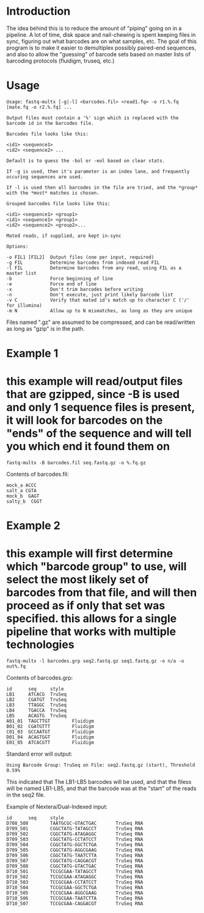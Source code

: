 # Introduction #

The idea behind this is to reduce the amount of "piping" going on in a pipeline.   A lot of time, disk space and nail-chewing is spent keeping files in sync, figuring out what barcodes are on what samples, etc.  The goal of this program is to make it easier to demultiplex possibly paired-end sequences, and also to allow the "guessing" of barcode sets based on master lists of barcoding protocols (fluidigm, truseq, etc.)

# Usage #

```
Usage: fastq-multx [-g|-l] <barcodes.fil> <read1.fq> -o r1.%.fq [mate.fq -o r2.%.fq] ...

Output files must contain a '%' sign which is replaced with the barcode id in the barcodes file.

Barcodes file looks like this:

<id1> <sequence1>
<id2> <sequence2> ...

Default is to guess the -bol or -eol based on clear stats.

If -g is used, then it's parameter is an index lane, and frequently occuring sequences are used.

If -l is used then all barcodes in the file are tried, and the *group* with the *most* matches is chosen.

Grouped barcodes file looks like this:

<id1> <sequence1> <group1>
<id1> <sequence1> <group1>
<id2> <sequence2> <group2>...

Mated reads, if supplied, are kept in-sync

Options:

-o FIL1 [FIL2]  Output files (one per input, required)
-g FIL          Determine barcodes from indexed read FIL
-l FIL          Determine barcodes from any read, using FIL as a master list
-b              Force beginning of line
-e              Force end of line
-x              Don't trim barcodes before writing
-n              Don't execute, just print likely barcode list
-v C            Verify that mated id's match up to character C ('/' for illumina)
-m N            Allow up to N mismatches, as long as they are unique
```


Files named ".gz" are assumed to be compressed, and can be
read/written as long as "gzip" is in the path.

# Example 1 #

# this example will read/output files that are gzipped, since -B is used and only 1 sequence files is present, it will look for barcodes on the "ends" of the sequence and will tell you which end it found them on

`fastq-multx -B barcodes.fil seq.fastq.gz -o %.fq.gz`

Contents of barcodes.fil:

```
mock_a ACCC
salt_a CGTA
mock_b  GAGT
salty_b  CGGT
```

# Example 2 #

# this example will first determine which "barcode group" to use, will select the most likely set of barcodes from that file, and will then proceed as if only that set was specified.   this allows for a single pipeline that works with multiple technologies

`fastq-multx -l barcodes.grp seq2.fastq.gz seq1.fastq.gz -o n/a -o out%.fq`

Contents of barcodes.grp:

```
id      seq     style
LB1     ATCACG  TruSeq
LB2     CGATGT  TruSeq
LB3     TTAGGC  TruSeq
LB4     TGACCA  TruSeq
LB5     ACAGTG  TruSeq
A01_01  TAGCTTGT        Fluidigm
B01_02  CGATGTTT        Fluidigm
C01_03  GCCAATGT        Fluidigm
D01_04  ACAGTGGT        Fluidigm
E01_05  ATCACGTT        Fluidigm
```

Standard error will output:

`Using Barcode Group: TruSeq on File: seq2.fastq.gz (start), Threshold 0.59%`

This indicated that The LB1-LB5 barcodes will be used, and that the filess will be named LB1-LB5, and that the barcode was at the "start" of the reads in the seq2 file.


Example of Nextera/Dual-Indexed input:

```
id      seq     style
D708_508        TAATGCGC-GTACTGAC       TruSeq RNA
D709_501        CGGCTATG-TATAGCCT       TruSeq RNA
D709_502        CGGCTATG-ATAGAGGC       TruSeq RNA
D709_503        CGGCTATG-CCTATCCT       TruSeq RNA
D709_504        CGGCTATG-GGCTCTGA       TruSeq RNA
D709_505        CGGCTATG-AGGCGAAG       TruSeq RNA
D709_506        CGGCTATG-TAATCTTA       TruSeq RNA
D709_507        CGGCTATG-CAGGACGT       TruSeq RNA
D709_508        CGGCTATG-GTACTGAC       TruSeq RNA
D710_501        TCCGCGAA-TATAGCCT       TruSeq RNA
D710_502        TCCGCGAA-ATAGAGGC       TruSeq RNA
D710_503        TCCGCGAA-CCTATCCT       TruSeq RNA
D710_504        TCCGCGAA-GGCTCTGA       TruSeq RNA
D710_505        TCCGCGAA-AGGCGAAG       TruSeq RNA
D710_506        TCCGCGAA-TAATCTTA       TruSeq RNA
D710_507        TCCGCGAA-CAGGACGT       TruSeq RNA
```